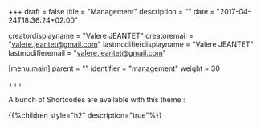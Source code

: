 +++
draft = false
title = "Management"
description = ""
date = "2017-04-24T18:36:24+02:00"

creatordisplayname = "Valere JEANTET"
creatoremail = "valere.jeantet@gmail.com"
lastmodifierdisplayname = "Valere JEANTET"
lastmodifieremail = "valere.jeantet@gmail.com"

[menu.main]
parent = ""
identifier = "management"
weight = 30

+++

A bunch of Shortcodes are available with this theme :

{{%children style="h2" description="true"%}}
